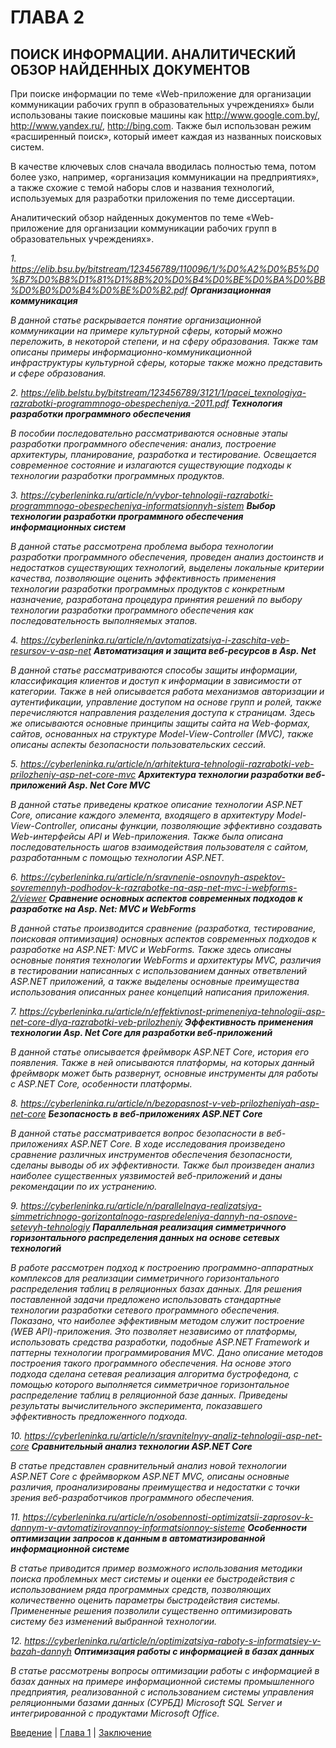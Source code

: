 # ГЛАВА 2 
## ПОИСК ИНФОРМАЦИИ. АНАЛИТИЧЕСКИЙ ОБЗОР НАЙДЕННЫХ ДОКУМЕНТОВ
При поиске информации по теме «Web-приложение для организации коммуникации рабочих групп в образовательных учреждениях» были использованы такие поисковые машины как http://www.google.com.by/, http://www.yandex.ru/, http://bing.com. Также был использован режим «расширенный поиск», который имеет каждая из названных поисковых систем.

В качестве ключевых слов сначала вводилась полностью тема, потом более узко, например, «организация коммуникации на предприятиях», а также схожие с темой наборы слов и названия технологий, используемых для разработки приложения по теме диссертации.

Аналитический обзор найденных документов по теме «Web-приложение для организации коммуникации рабочих групп в образовательных учреждениях».

_1. https://elib.bsu.by/bitstream/123456789/110096/1/%D0%A2%D0%B5%D0%B7%D0%B8%D1%81%D1%8B%20%D0%B4%D0%BE%D0%BA%D0%BB%D0%B0%D0%B4%D0%BE%D0%B2.pdf **Организационная коммуникация**_

_В данной статье раскрывается понятие организационной коммуникации на примере культурной сферы, который можно переложить, в некоторой степени, и на сферу образования. Также там описаны примеры информационно-коммуникационной инфраструктуры культурной сферы, которые также можно представить и сфере образования._

_2. https://elib.belstu.by/bitstream/123456789/3121/1/pacei_texnologiya-razrabotki-programmnogo-obespecheniya.-2011.pdf **Технология разработки программного обеспечения**_

_В пособии последовательно рассматриваются основные этапы разработки программного обеспечения: анализ, построение архитектуры, планирование, разработка и тестирование. Освещается современное состояние и излагаются существующие подходы к технологии разработки программных продуктов._

_3. https://cyberleninka.ru/article/n/vybor-tehnologii-razrabotki-programmnogo-obespecheniya-informatsionnyh-sistem **Выбор технологии разработки программного обеспечения информационных систем**_

_В данной статье рассмотрена проблема выбора технологии разработки программного обеспечения, проведен анализ достоинств и недостатков существующих технологий, выделены локальные критерии качества, позволяющие оценить эффективность применения технологии разработки программных продуктов с конкретным назначение, разработана процедура принятия решений по выбору технологии разработки программного обеспечения как последовательность выполняемых этапов._

_4. https://cyberleninka.ru/article/n/avtomatizatsiya-i-zaschita-veb-resursov-v-asp-net **Автоматизация и защита веб-ресурсов в Asp. Net**_

_В данной статье рассматриваются способы защиты информации, классификация клиентов и доступ к информации в зависимости от категории. Также в ней описывается работа механизмов авторизации и аутентификации, управление доступом на основе групп и ролей, также перечисляются направления разделения доступа к страницам. Здесь же описываются основные принципы защиты сайта на Web-формах, сайтов, основанных на структуре Model-View-Controller (MVC), также описаны аспекты безопасности пользовательских сессий._

_5. https://cyberleninka.ru/article/n/arhitektura-tehnologii-razrabotki-veb-prilozheniy-asp-net-core-mvc **Архитектура технологии разработки веб-приложений Asp. Net Core MVC**_

_В данной статье приведены краткое описание технологии ASP.NET Core, описание каждого элемента, входящего в архитектуру Model-View-Controller, описаны функции, позволяющие эффективно создавать Web-интерфейсы API и Web-приложения. Также была описана последовательность шагов взаимодействия пользователя с сайтом, разработанным с помощью технологии ASP.NET._

_6. https://cyberleninka.ru/article/n/sravnenie-osnovnyh-aspektov-sovremennyh-podhodov-k-razrabotke-na-asp-net-mvc-i-webforms-2/viewer **Сравнение основных аспектов современных подходов к разработке на Asp. Net: MVC и WebForms**_

_В данной статье производится сравнение (разработка, тестирование, поисковая оптимизация) основных аспектов современных подходов к разработке на ASP.NET: MVC и WebForms. Также здесь описаны основные понятия технологии WebForms и архитектуры MVC, различия в тестировании написанных с использованием данных ответвлений ASP.NET приложений, а также выделены основные преимущества использования описанных ранее концепций написания приложения._


_7. https://cyberleninka.ru/article/n/effektivnost-primeneniya-tehnologii-asp-net-core-dlya-razrabotki-veb-prilozheniy **Эффективность применения технологии Asp. Net Core для разработки веб-приложений**_

_В данной статье описывается фреймворк ASP.NET Core, история его появления. Также в ней описываются платформы, на которых данный фреймворк может быть развернут, основные инструменты для работы с ASP.NET Core, особенности платформы._

_8. https://cyberleninka.ru/article/n/bezopasnost-v-veb-prilozheniyah-asp-net-core **Безопасность в веб-приложениях ASP.NET Core**_

_В данной статье рассматривается вопрос безопасности в веб-приложениях ASP.NET Core. В ходе исследования произведено сравнение различных инструментов обеспечения безопасности, сделаны выводы об их эффективности. Также был произведен анализ наиболее существенных уязвимостей веб-приложений и даны рекомендации по их устранению._

_9. https://cyberleninka.ru/article/n/parallelnaya-realizatsiya-simmetrichnogo-gorizontalnogo-raspredeleniya-dannyh-na-osnove-setevyh-tehnologiy **Параллельная реализация симметричного горизонтального распределения данных на основе сетевых технологий**_

_В работе рассмотрен подход к построению программно-аппаратных комплексов для реализации симметричного горизонтального распределения таблиц в реляционных базах данных. Для решения поставленной задачи предложено использовать стандартные технологии разработки сетевого программного обеспечения. Показано, что наиболее эффективным методом служит построение (WEB API)-приложения. Это позволяет независимо от платформы, использовать средства разработки, подобные ASP.NET Framework и паттерны технологии программирования MVC. Дано описание методов построения такого программного обеспечения. На основе этого подхода сделана сетевая реализация алгоритма бустрофедона, с помощью которого выполняется симметричное горизонтальное распределение таблиц в реляционной базе данных. Приведены результаты вычислительного эксперимента, показавшего эффективность предложенного подхода._

_10. https://cyberleninka.ru/article/n/sravnitelnyy-analiz-tehnologii-asp-net-core **Сравнительный анализ технологии ASP.NET Core**_

_В статье представлен сравнительный анализ новой технологии ASP.NET Core c фреймворком ASP.NET MVC, описаны основные различия, проанализированы преимущества и недостатки с точки зрения веб-разработчиков программного обеспечения._

_11. https://cyberleninka.ru/article/n/osobennosti-optimizatsii-zaprosov-k-dannym-v-avtomatizirovannoy-informatsionnoy-sisteme **Особенности оптимизации запросов к данным в автоматизированной информационной системе**_

_В статье приводится пример возможного использования методики поиска проблемных мест системы и оценки ее быстродействия с использованием ряда программных средств, позволяющих количественно оценить параметры быстродействия системы. Примененные решения позволили существенно оптимизировать систему без изменений выбранной технологии._

_12. https://cyberleninka.ru/article/n/optimizatsiya-raboty-s-informatsiey-v-bazah-dannyh **Оптимизация работы с информацией в базах данных**_

_В статье рассмотрены вопросы оптимизации работы с информацией в базах данных на примере информационной системы промышленного предприятия, реализованной с использованием системы управления реляционными базами данных (СУРБД) Microsoft SQL Server и интегрированной с продуктами Microsoft Office._

[Введение](README.md) | [Глава 1](GL1.md) | [Заключение](ZAKL.md)
